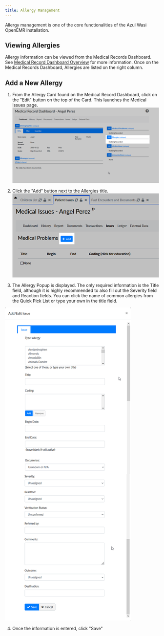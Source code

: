 ```yaml
---
title: Allergy Management
---
```


Allergy management is one of the core functionalities of the Azul Wasi OpenEMR installation.

## Viewing Allergies

Allergy information can be viewed from the Medical Records Dashboard. See 
[Medical Record Dashboard Overview](medical-record-dashboard/overview.html) for more information. Once on the Medical
Records Dashboard, Allergies are listed on the right column.



## Add a New Allergy

1. From the Allergy Card found on the Medical Record Dashboard, click on the "Edit" button on the top of the Card. This
launches the Medical Issues page. ![Allergy Overview](./allergy_1.png)

2. Click the "Add" button next to the Allergies title. ![Add Allergy](./allergy_2.png)
3. The Allergy Popup is displayed. The only required information is the Title field, although it is highly recommended to also fill out the Severity field and Reaction fields. You can click the name of common allergies from the Quick Pick List or type your own in the title field.

![Allergy Popup](./allergy_popup.png)

4. Once the information is entered, click "Save"